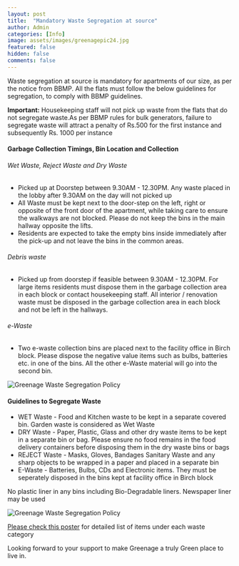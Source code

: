 ```yaml
---
layout: post
title:  "Mandatory Waste Segregation at source"
author: Admin
categories: [Info]
image: assets/images/greenagepic24.jpg
featured: false
hidden: false
comments: false
---
```


<p>Waste segregation at source is mandatory for apartments of our size,  as per the notice from BBMP. All the flats must follow the below guidelines for segregation, to comply with BBMP guidelines.</p>   

<p><b>Important:</b> Housekeeping staff will not pick up waste from the flats that do not segregate waste.As per BBMP rules for bulk generators, failure to segregate waste will attract a penalty of Rs.500 for the first instance and subsequently Rs. 1000 per instance</p> 


#### Garbage Collection Timings, Bin Location and Collection

###### Wet Waste, Reject Waste and Dry Waste 

- Picked up at Doorstep between 9.30AM - 12.30PM. Any waste placed in the lobby after 9.30AM on the day will not picked up
- All Waste must be kept next to the door-step on the left, right or opposite of the front door of the apartment, while taking care to ensure the walkways are not blocked. Please do not keep the bins in the main hallway opposite the lifts. 
- Residents are expected to take the empty bins inside immediately after the pick-up and not leave the bins in the common areas.

###### Debris waste
- Picked up from doorstep if feasible between 9.30AM - 12.30PM. For large items residents must dispose them in the garbage collection area in each block or contact housekeeping staff. All interior / renovation waste must be disposed in the garbage collection area in each block and not be left in the hallways. 

###### e-Waste
- Two e-waste collection bins are placed next to the facility office in Birch block. Please dispose the negative value items such as bulbs, batteries etc. in one of the bins. All the other e-Waste material will go into the second bin.

<p class="mb-5"><img class="shadow-lg" src="{{site.baseurl}}/assets/images/ewaste-bins-location.jpg" alt="Greenage Waste Segregation Policy" /></p>


#### Guidelines to Segregate Waste

- WET Waste   - Food and Kitchen waste to be kept in a separate covered bin. Garden waste is considered as Wet Waste
- DRY Waste  - Paper, Plastic, Glass and other dry waste items to be kept in a separate bin or bag. Please ensure no food remains in the food delivery containers before disposing them in the dry waste bins or bags
- REJECT Waste -  Masks, Gloves, Bandages Sanitary Waste and any sharp objects to be wrapped in a paper and placed in a separate bin
- E-Waste - Batteries, Bulbs, CDs and Electronic items. They must be seperately disposed in the bins kept at facility office in Birch block

No plastic liner in any bins including Bio-Degradable liners. Newspaper liner may be used


<p class="mb-5"><img class="shadow-lg" src="{{site.baseurl}}/assets/images/waste-segregation-handout.jpg" alt="Greenage Waste Segregation Policy" /></p>

<p> <a href="{{site.baseurl}}/assets/images/waste-segregation-detailed-guidelines.jpg">Please check this poster</a> for detailed list of items under each waste category</p>
 
<p>Looking forward to your support to make Greenage a truly Green place to live in.</p>



